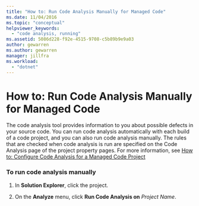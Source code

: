```yaml
---
title: "How to: Run Code Analysis Manually for Managed Code"
ms.date: 11/04/2016
ms.topic: "conceptual"
helpviewer_keywords:
  - "code analysis, running"
ms.assetid: 5086d228-f92e-4515-9708-c5b89b9e9a03
author: gewarren
ms.author: gewarren
manager: jillfra
ms.workload:
  - "dotnet"
---
```

# How to: Run Code Analysis Manually for Managed Code
The code analysis tool provides information to you about possible defects in your source code. You can run code analysis automatically with each build of a code project, and you can also run code analysis manually. The rules that are checked when code analysis is run are specified on the Code Analysis page of the project property pages. For more information, see [How to: Configure Code Analysis for a Managed Code Project](../code-quality/how-to-configure-code-analysis-for-a-managed-code-project.md)

### To run code analysis manually

1.  In **Solution Explorer**, click the project.

2.  On the **Analyze** menu, click **Run Code Analysis on** *Project Name*.